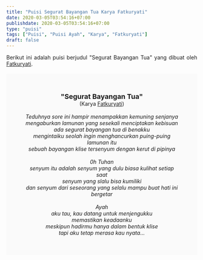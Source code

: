 ```yaml
---
title: "Puisi Segurat Bayangan Tua Karya Fatkuryati"
date: 2020-03-05T03:54:16+07:00
publishdate: 2020-03-05T03:54:16+07:00
type: "puisi"
tags: ["Puisi", "Puisi Ayah", "Karya", "Fatkuryati"]
draft: false
---
```


<div dir="ltr" style="text-align: left;" trbidi="on"><div dir="ltr" style="text-align: left;" trbidi="on"><div style="text-align: justify;">Berikut ini adalah puisi berjudul "Segurat Bayangan Tua" yang dibuat oleh <a href="https://www.sekata.web.id/tags/fatkuryati" target="_blank">Fatkuryati</a>. </div><br /><div style="background: #FAFAFA; font-size: 14px; padding: 50px; text-align: center;"><span style="font-size: 18px;"><b>"Segurat Bayangan Tua"</b></span><br />(Karya <a href="https://www.sekata.web.id/tags/fatkuryati" target="_blank">Fatkuryati</a>) <br /><br /><i>Teduhnya sore ini hampir menampakkan kemuning senjanya<br />
mengaburkan lamunan yang sesekali menciptakan kebisuan<br />
ada segurat bayangan tua di benakku<br />
mengintaiku seolah ingin menghancurkan puing-puing lamunan itu<br />
sebuah bayangan klise tersenyum dengan kerut di pipinya<br />
<br />
0h Tuhan<br />
senyum itu adalah senyum yang dulu biasa kulihat setiap saat<br />
senyum yang slalu bisa kumiliki<br />
dan senyum dari seseorang yang selalu mampu buat hati ini bergetar<br />
<br />
Ayah<br />
aku tau, kau datang untuk menjengukku<br />
memastikan keadaanku<br />
meskipun hadirmu hanya dalam bentuk klise<br />
tapi aku tetap merasa kau nyata...</i></div></div></div>
